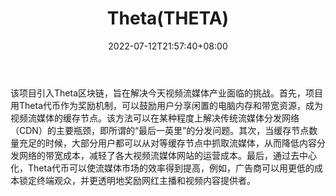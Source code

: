 ﻿---
weight: 
title: "Theta(THETA)"
description: "该引入Theta区块链，旨在解决今天视频流媒体产业面临的挑战"
date: 2022-07-12T21:57:40+08:00
lastmod: 2022-07-12T16:45:40+08:00
draft: false
authors: ["浮尘"]
featuredImage: "thetatheta.webp"
link: "https://www.thetatoken.org/"
tags: ["数字代币","Theta(THETA)"]
categories: ["navigation"]
navigation: ["数字代币"]
lightgallery: true
toc: true
pinned: false
recommend: false
recommend1: false
---
该项目引入Theta区块链，旨在解决今天视频流媒体产业面临的挑战。首先，项目用Theta代币作为奖励机制，可以鼓励用户分享闲置的电脑内存和带宽资源，成为视频流媒体的缓存节点。该方法可以在某种程度上解决传统流媒体分发网络（CDN）的主要瓶颈，即所谓的“最后一英里”的分发问题。其次，当缓存节点数量充足的时候，大部分用户都可以从对等缓存节点中抓取流媒体，从而降低内容分发网络的带宽成本，减轻了各大视频流媒体网站的运营成本。最后，通过去中心化，Theta代币可以使流媒体市场的效率得到提高，例如，广告商可以用更低的成本锁定终端观众，并更透明地奖励网红主播和视频内容提供者。
